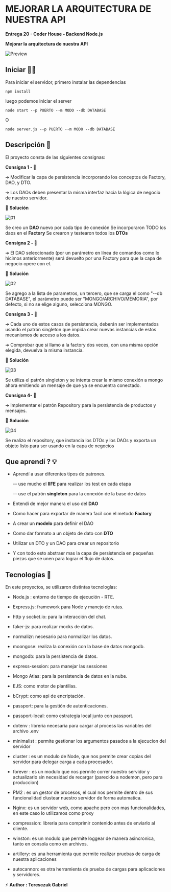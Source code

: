 ﻿# MEJORAR LA ARQUITECTURA DE NUESTRA API

**Entrega 20 - Coder House - Backend Node.js**

**Mejorar la arquitectura de nuestra API**

![Preview](./utils/readme/caratula.png)

## Iniciar 🐱‍🏍

Para iniciar el servidor, primero instalar las dependencias

```
npm install
```

luego podemos iniciar el server

```
node start --p PUERTO --m MODO --db DATABASE
```

O

```
node server.js --p PUERTO --m MODO --db DATABASE
```

## Descripción 📑

El proyecto consta de las siguientes consignas:

**Consigna 1 - 📣**

➔ Modificar la capa de persistencia incorporando los conceptos de Factory, DAO, y DTO.

➔ Los DAOs deben presentar la misma interfaz hacia la lógica de negocio de nuestro servidor.

🎯 **Solución**

![01](./utils/readme/01.png)

Se creo un **DAO** nuevo por cada tipo de conexión
Se incorporaron TODO los daos en el **Factory**
Se crearon y testearon todos los **DTOs**

**Consigna 2 - 📣**

➔ El DAO seleccionado (por un parámetro en línea de comandos como lo hicimos anteriormente) será devuelto por una Factory para que la capa de negocio opere con el.

🎯 **Solución**

![02](./utils/readme/02.png)

Se agrego a la lista de parametros, un tercero, que se carga el como "--db DATABASE", el parámetro puede ser "MONGO/ARCHIVO/MEMORIA", por defecto, si no se elige alguno, selecciona MONGO.

**Consigna 3 - 📣**

➔ Cada uno de estos casos de persistencia, deberán ser implementados usando el patrón singleton que impida crear nuevas instancias de estos mecanismos de acceso a los datos.

➔ Comprobar que si llamo a la factory dos veces, con una misma opción elegida, devuelva la misma instancia.

🎯 **Solución**

![03](./utils/readme/03.png)

Se utiliza el patrón singleton y se intenta crear la mismo conexión a mongo ahora emitiendo un mensaje de que ya se encuentra conectado.

**Consigna 4- 📣**

➔ Implementar el patrón Repository para la persistencia de productos y mensajes.

🎯 **Solución**

![04](./utils/readme/04.png)

Se realizo el repository, que instancia los DTOs y los DAOs y exporta un objeto listo para ser usando en la capa de negocios

## Que aprendí ? 💡

- Aprendí a usar diferentes tipos de patrones.

  -- use mucho el **IIFE** para realizar los test en cada etapa
  
  -- use el patrón **singleton** para la conexión de la base de datos
- Entendi de mejor manera el uso del **DAO**
- Como hacer para exportar de manera facil con el metodo **Factory**
- A crear un **modelo** para definir el DAO
- Como dar formato a un objeto de dato con **DTO**
- Utilizar un DTO y un DAO para crear un repositorio
- Y con todo esto abstraer mas la capa de persistencia en pequeñas piezas que se unen para lograr el flujo de datos.

## Tecnologías 💾

En este proyectos, se utilizaron distintas tecnologías:

- Node.js : entorno de tiempo de ejecución - RTE.

- Express.js: framework para Node y manejo de rutas.

- http y socket.io: para la interacción del chat.

- faker-js: para realizar mocks de datos.

- normalizr: necesario para normalizar los datos.

- moongose: realiza la conexión con la base de datos mongodb.

- mongodb: para la persistencia de datos.

- express-session: para manejar las sessiones

- Mongo Atlas: para la persistencia de datos en la nube.

- EJS: como motor de plantillas.

- bCrypt: como api de encriptación.

- passport: para la gestión de autenticaciones.

- passport-local: como estrategia local junto con passport.

- dotenv : libreria necesaria para cargar al process las variables del archivo .env

- minimalist : permite gestionar los argumentos pasados a la ejecucion del servidor

- cluster : es un modulo de Node, que nos permite crear copias del servidor para delegar carga a cada procesador.

- forever : es un modulo que nos permite correr nuestro servidor y actualizarlo sin necesidad de recargar (parecido a nodemon, pero para produccion)

- PM2 : es un gestor de procesos, el cual nos permite dentro de sus funcionalidad clustear nuestro servidor de forma automatica.

- Nginx: es un servidor web, como apache pero con mas funcionalidades, en este caso lo utilizamos como proxy

- compression: libreria para comprimir contenido antes de enviarlo al cliente.

- winston: es un modulo que permite loggear de manera asincronica, tanto en consola como en archivos.

- artillery: es una herramienta que permite realizar pruebas de carga de nuestra aplicaciones

- autocannon: es otra herramienta de prueba de cargas para aplicaciones y servidores.

⚡ **Author : Teresczuk Gabriel**
